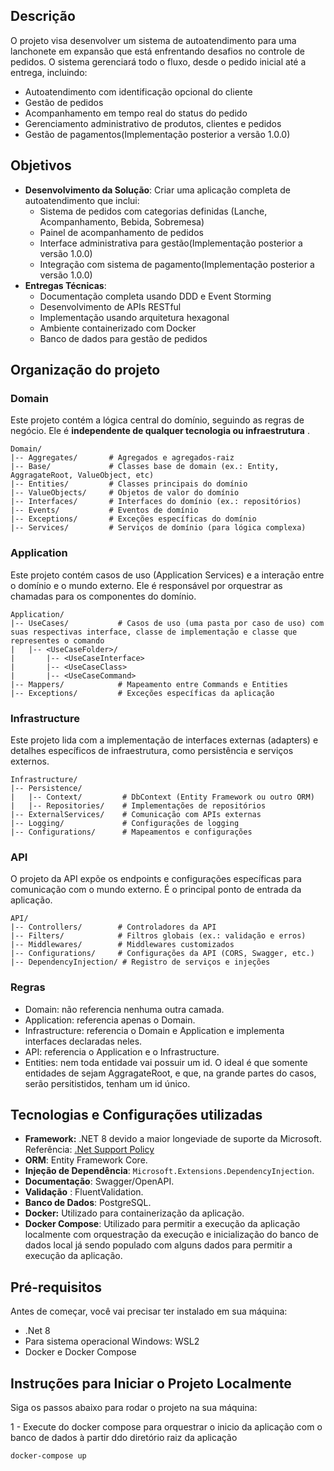 ## Descrição

O projeto visa desenvolver um sistema de autoatendimento para uma lanchonete em expansão que está enfrentando desafios no controle de pedidos. O sistema gerenciará todo o fluxo, desde o pedido inicial até a entrega, incluindo:

- Autoatendimento com identificação opcional do cliente
- Gestão de pedidos
- Acompanhamento em tempo real do status do pedido
- Gerenciamento administrativo de produtos, clientes e pedidos
- Gestão de pagamentos(Implementação posterior a versão 1.0.0)

## Objetivos

- **Desenvolvimento da Solução**: Criar uma aplicação completa de autoatendimento que inclui:
  - Sistema de pedidos com categorias definidas (Lanche, Acompanhamento, Bebida, Sobremesa)
  - Painel de acompanhamento de pedidos
  - Interface administrativa para gestão(Implementação posterior a versão 1.0.0)
  - Integração com sistema de pagamento(Implementação posterior a versão 1.0.0)
- **Entregas Técnicas**:
  - Documentação completa usando DDD e Event Storming
  - Desenvolvimento de APIs RESTful
  - Implementação usando arquitetura hexagonal
  - Ambiente containerizado com Docker
  - Banco de dados para gestão de pedidos

## Organização do projeto

### Domain

Este projeto contém a lógica central do domínio, seguindo as regras de negócio. Ele é **independente de qualquer tecnologia ou infraestrutura** .

```
Domain/
|-- Aggregates/       # Agregados e agregados-raiz
|-- Base/             # Classes base de domain (ex.: Entity, AggragateRoot, ValueObject, etc)
|-- Entities/         # Classes principais do domínio
|-- ValueObjects/     # Objetos de valor do domínio
|-- Interfaces/       # Interfaces do domínio (ex.: repositórios)
|-- Events/           # Eventos de domínio
|-- Exceptions/       # Exceções específicas do domínio
|-- Services/         # Serviços de domínio (para lógica complexa)

```

### Application

Este projeto contém casos de uso (Application Services) e a interação entre o domínio e o mundo externo. Ele é responsável por orquestrar as chamadas para os componentes do domínio.

```
Application/
|-- UseCases/           # Casos de uso (uma pasta por caso de uso) com suas respectivas interface, classe de implementação e classe que representes o comando
|   |-- <UseCaseFolder>/   
|       |-- <UseCaseInterface>  
|       |-- <UseCaseClass>   
|       |-- <UseCaseCommand>   
|-- Mappers/            # Mapeamento entre Commands e Entities
|-- Exceptions/         # Exceções específicas da aplicação

```

### Infrastructure

Este projeto lida com a implementação de interfaces externas (adapters) e detalhes específicos de infraestrutura, como persistência e serviços externos.

```
Infrastructure/
|-- Persistence/
|   |-- Context/         # DbContext (Entity Framework ou outro ORM)
|   |-- Repositories/    # Implementações de repositórios
|-- ExternalServices/    # Comunicação com APIs externas
|-- Logging/             # Configurações de logging
|-- Configurations/      # Mapeamentos e configurações

```

### API

O projeto da API expõe os endpoints e configurações específicas para comunicação com o mundo externo. É o principal ponto de entrada da aplicação.

```
API/
|-- Controllers/        # Controladores da API
|-- Filters/            # Filtros globais (ex.: validação e erros)
|-- Middlewares/        # Middlewares customizados
|-- Configurations/     # Configurações da API (CORS, Swagger, etc.)
|-- DependencyInjection/ # Registro de serviços e injeções

```

### Regras

- Domain: não referencia nenhuma outra camada.
- Application: referencia apenas o Domain.
- Infrastructure: referencia o Domain e Application e implementa interfaces declaradas neles.
- API: referencia o Application e o Infrastructure.
- Entities: nem toda entidade vai possuir um id. O ideal é que somente entidades de sejam AggragateRoot, e que, na grande partes do casos, serão persitistidos, tenham um id único.

## Tecnologias e Configurações utilizadas

* **Framework:** .NET 8 devido a maior longeviade de suporte da Microsoft. Referência: [.Net Support Policy](https://dotnet.microsoft.com/en-us/platform/support/policy)
* **ORM**: Entity Framework Core.
* **Injeção de Dependência**: `Microsoft.Extensions.DependencyInjection`.
* **Documentação**: Swagger/OpenAPI.
* **Validação** : FluentValidation.
* **Banco de Dados**: PostgreSQL.
* **Docker:** Utilizado para containerização da aplicação.
* **Docker Compose**: Utilizado para permitir a execução da aplicação localmente com orquestração da execução e inicialização do banco de dados local já sendo populado com alguns dados para permitir a execução da aplicação.

## Pré-requisitos

Antes de começar, você vai precisar ter instalado em sua máquina:

- .Net 8
- Para sistema operacional Windows: WSL2
- Docker e Docker Compose

## Instruções para Iniciar o Projeto Localmente

Siga os passos abaixo para rodar o projeto na sua máquina:

1 - Execute do docker compose para orquestrar o inicio da aplicação com o banco de dados à partir ddo diretório raiz da aplicação

```bash
docker-compose up
```

